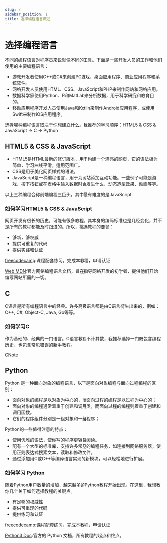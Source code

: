 ```yaml
---
slug: /
sidebar_position: 1
title: 选择编程语言概述
---
```


# 选择编程语言

不同的编程语言对程序员来说就像不同的工具。下面是一些开发人员的工作和他们使用的主要编程语言：

- 游戏开发者使用C++或C#来创建PC游戏、桌面应用程序、商业应用程序和系统软件。
- 网络开发人员使用HTML、CSS、JavaScript和PHP来制作网站和网络应用。
- 数据科学家使用Python、R和MatLab来分析数据，用于科学研究和教育目的。
- 移动应用程序开发人员使用Java和Kotlin来制作Android应用程序，或使用Swift来制作iOS应用程序。

选择哪种编程语言取决于你想建立什么。我推荐的学习顺序：HTML5 & CSS & JavaScript ->  C  -> Python

## HTML5 & CSS & JavaScript

- HTML5是HTML最新的修订版本，用于构建一个漂亮的网页，它的语法极为简单，学习曲线平滑，适用范围广。
- CSS是用于美化网页样式的语法，
- JavaScript是一种编程语言，用于为网站添加互动功能。一些例子可能是游戏、按下按钮或在表格中输入数据时会发生什么、动态造型效果、动画等等。

以上三种编程合称前端编程三巨头，其中最有难度的是JavaScript

### 如何学习HTML5 & CSS & JavaScript

网页开发有很长的历史，可能有很多教程。其本身的编码标准也是几经变化，并不是所有的教程都能及时跟进的。所以，挑选教程的要领：

- 够新，够权威
- 提供可重复的代码
- 提供实践和认证

[freecodecamp](https://www.freecodecamp.org/):课程配套练习，完成本教程，申请认证

[Web MDN](https://developer.mozilla.org/en-US/):官方网络编程语言文档，旨在指导网络开发的初学者，提供他们开始编写网站所需的一切。

## C

C语言是所有编程语言中的经典。许多高级语言都是由C语言衍生出来的，例如： C++, C#, Object-C, Java, Go等等。

### 如何学习C

作为基础的、经典的一门语言。C语言教程不计其数，我推荐选择一门既包含编程历史，也包含常见错误的新手教程。

[CNote](https://github.com/coderit666/CNote)

## Python

Python 是一种面向对象的编程语言，以下是面向对象编程与面向过程编程的区别：

- 面向对象的编程是以对象为中心的，而面向过程的编程是以过程为中心的；
- 面向对象的编程通常着重于创建和调用类，而面向过程的编程则着重于创建和调用函数。
- 它们的程序组件分别是一组对象和一组程序；

Python的一些值得注意的特点：

- 使用优雅的语法，使你写的程序更容易阅读。
- 配有一个大型的标准库，支持许多常见的编程任务，如连接到网络服务器，使用正则表达式搜索文本，读取和修改文件。
- 通过添加用C或C++等编译语言实现的新模块，可以轻松地进行扩展。

### 如何学习 Python

随着Python用户数量的增加，越来越多的Python教程开始出现。在这里，我想教你几个关于如何选择教程的关键点。

- 有足够的权威性
- 提供可重现的代码
- 提供练习和认证

[freecodecamp](https://www.freecodecamp.org/):课程配套练习，完成本教程，申请认证

[Python3 Doc](https://docs.python.org/zh-cn/3/):官方的 Python 文档，所有教程的起点和终点。
